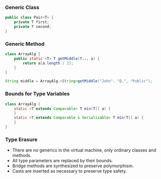 ### Generic Class
```java
public class Pair<T> {
    private T first;
    private T second;
}
```
### Generic Method
```java
class ArrayAlg {
    public static <T> T getMiddle(T... a) {
        return a[a.length / 2];
    }
}

String middle = ArrayAlg.<String>getMiddle("John", "Q.", "Public");
```
### Bounds for Type Variables
```java
class ArrayAlg {
    static <T extends Comparable> T min(T[] a) {
    }
    static <T extends Comparable & Serializable> T min(T[] a) {
    }
}

```
### Type Erasure
* There are no generics in the virtual machine, only ordinary classes and methods.
* All type parameters are replaced by their bounds.
* Bridge methods are synthesized to preserve polymorphism.
* Casts are inserted as necessary to preserve type safety.

